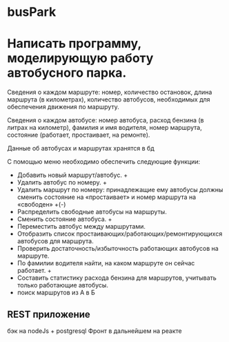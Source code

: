 # busPark


# Написать программу, моделирующую работу автобусного парка.  
Сведения о каждом маршруте: номер, количество остановок, длина маршрута (в километрах), количество автобусов, необходимых для обеспечения движения по маршруту.  

Сведения о каждом автобусе: номер автобуса, расход бензина (в литрах на километр), фамилия и имя водителя, номер маршрута, состояние (работает, простаивает, на ремонте).  

Данные об автобусах и маршрутах хранятся в бд

С помощью меню необходимо обеспечить следующие функции:  

- Добавить новый маршрут/автобус. +
- Удалить автобус по номеру. +
- Удалить маршрут по номеру: принадлежащие ему автобусы должны сменить состояние на «простаивает» и номер маршрута на «свободен» +(-)
- Распределить свободные автобусы на маршруты.
- Сменить состояние автобуса. +
- Переместить автобус между маршрутами.
- Отобразить список простаивающих/работающих/ремонтирующихся автобусов для маршрута.
- Проверить достаточность/избыточность работающих автобусов на маршруте.
- По фамилии водителя найти, на каком маршруте он сейчас работает. +
- Составить статистику расхода бензина для маршрутов, учитывать только работающие автобусы.  
- поиск маршрутов из А в Б

## REST приложение
бэк на nodeJs + postgresql
Фронт в дальнейшем на реакте